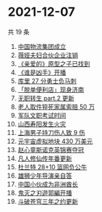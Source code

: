 # 2021-12-07

共 19 条

<!-- BEGIN -->
<!-- 最后更新时间 Tue Dec 07 2021 11:07:52 GMT+0800 (China Standard Time) -->

1. [中国物流集团成立](https://www.zhihu.com/search?q=中国物流集团)
1. [薇娅夫妇合伙企业注销](https://www.zhihu.com/search?q=薇娅)
1. [《亲爱的》原型之子已找到](https://www.zhihu.com/search?q=孙海洋儿子)
1. [《谁是凶手》开播](https://www.zhihu.com/search?q=谁是凶手)
1. [库里 27 分勇士负马刺](https://www.zhihu.com/search?q=勇士)
1. [「脱单便利店」现身济南](https://www.zhihu.com/search?q=脱单便利店)
1. [无职转生 part.2 更新](https://www.zhihu.com/search?q=无职转生)
1. [老人取件猝死家属索赔 50 万](https://www.zhihu.com/search?q=老人取件猝死)
1. [军队文职考试时间](https://www.zhihu.com/search?q=军队文职考试)
1. [山西寿阳发生火灾](https://www.zhihu.com/search?q=寿阳火灾)
1. [上海男子持刀伤人致 9 伤](https://www.zhihu.com/search?q=上海持刀伤人)
1. [元宇宙虚拟地块 430 万美元](https://www.zhihu.com/search?q=元宇宙虚拟地块)
1. [赵心童斯诺克英锦赛夺冠](https://www.zhihu.com/search?q=赵心童)
1. [凡人修仙传年番更新](https://www.zhihu.com/search?q=凡人修仙传)
1. [杜兰特 28+10 篮网负公牛](https://www.zhihu.com/search?q=篮网)
1. [雄狮少年导演亲自答](https://www.zhihu.com/search?q=雄狮少年)
1. [中国小伙成为非洲酋长](https://www.zhihu.com/search?q=非洲酋长)
1. [鬼灭之刃遊郭編开播](https://www.zhihu.com/search?q=鬼灭之刃)
1. [斗破苍穹三年之约更新](https://www.zhihu.com/search?q=斗破苍穹三年之约)

<!-- END -->
